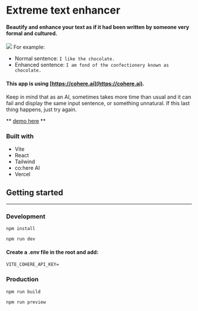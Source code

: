 # Extreme text enhancer

#### Beautify and enhance your text as if it had been written by someone very formal and cultured.
![](https://aleixalguero.vercel.app/static/media/textenhancer.a0cc6ef1ecc4db77860c.png)
For example:
- Normal sentence: `I like the chocolate.`
- Enhanced sentence: `I am fond of the confectionery known as chocolate.`

#### This app is using [https://cohere.ai](https://cohere.ai).
Keep in mind that as an AI, sometimes takes more time than usual and it can fail and display the same input sentence, or something unnatural. If this last thing happens,  just try again.

** [demo here](https://extreme-text-enhancer.vercel.app) **

### Built with

- Vite
- React
- Tailwind
- co:here AI
- Vercel

## Getting started
<hr>

### Development
`npm install`

`npm run dev`

#### Create a .env file in the root and add:
`VITE_COHERE_API_KEY=`
### Production
`npm run build`

`npm run preview`

